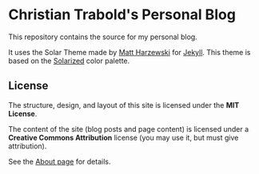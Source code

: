 # Christian Trabold's Personal Blog

This repository contains the source for my personal blog.

It uses the Solar Theme made by [Matt Harzewski](http://www.webmaster-source.com/) for [Jekyll](http://jekyllrb.com/). This theme is based on the [Solarized](http://ethanschoonover.com/solarized) color palette.

## License

The structure, design, and layout of this site is licensed under the **MIT License**.

The content of the site (blog posts and page content) is licensed under a **Creative Commons Attribution** license (you may use it, but must give attribution).

See the [About page](http://christian-trabold.de/about/#content-on-this-site) for details.
